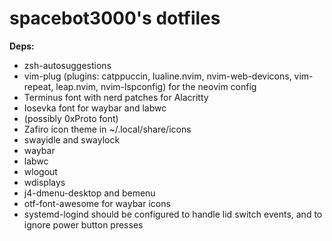 # spacebot3000's dotfiles

**Deps:** 

- zsh-autosuggestions
- vim-plug (plugins: catppuccin, lualine.nvim, nvim-web-devicons, vim-repeat, leap.nvim, nvim-lspconfig) for the neovim config
- Terminus font with nerd patches for Alacritty
- Iosevka font for waybar and labwc
- (possibly 0xProto font)
- Zafiro icon theme in ~/.local/share/icons
- swayidle and swaylock
- waybar
- labwc
- wlogout
- wdisplays
- j4-dmenu-desktop and bemenu
- otf-font-awesome for waybar icons
- systemd-logind should be configured to handle lid switch events, and to ignore power button presses

